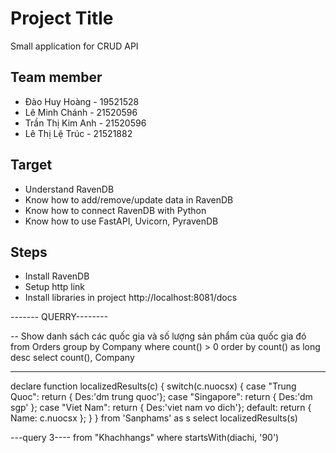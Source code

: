 # Project Title

Small application for CRUD API

## Team member

- Đào Huy Hoàng - 19521528
- Lê Minh Chánh - 21520596
- Trần Thị Kim Anh - 21520596
- Lê Thị Lệ Trúc - 21521882

## Target

- Understand RavenDB
- Know how to add/remove/update data in RavenDB
- Know how to connect RavenDB with Python
- Know how to use FastAPI, Uvicorn, PyravenDB

## Steps

- Install RavenDB
- Setup http link
- Install libraries in project
  http://localhost:8081/docs

------- QUERRY--------

-- Show danh sách các quốc gia và số lượng sản phẩm của quốc gia đó
from Orders
group by Company
where count() > 0
order by count() as long desc
select count(), Company

---

declare function localizedResults(c) {
switch(c.nuocsx)
{
case "Trung Quoc":
return { Des:'dm trung quoc'};
case "Singapore":
return { Des:'dm sgp' };
case "Viet Nam":
return { Des:'viet nam vo dich'};
default:
return { Name: c.nuocsx };
}
}
from 'Sanphams' as s
select localizedResults(s)

---query 3----
from "Khachhangs"
where startsWith(diachi, '90')
